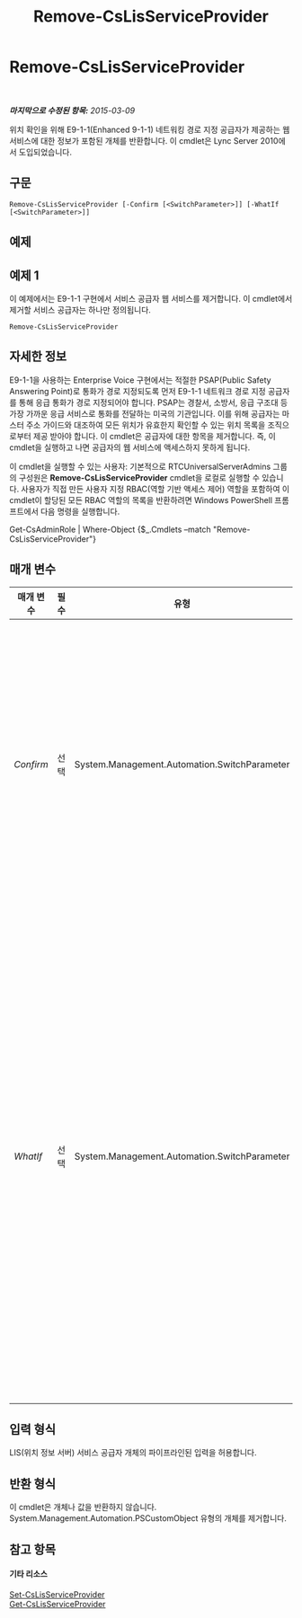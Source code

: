 ﻿---
title: Remove-CsLisServiceProvider
TOCTitle: Remove-CsLisServiceProvider
ms:assetid: d26302bf-7794-4125-af80-ba7c92096b6d
ms:mtpsurl: https://technet.microsoft.com/ko-kr/library/Gg398904(v=OCS.15)
ms:contentKeyID: 49305123
ms.date: 08/10/2015
mtps_version: v=OCS.15
ms.translationtype: HT
---

# Remove-CsLisServiceProvider

 

_**마지막으로 수정된 항목:** 2015-03-09_

위치 확인을 위해 E9-1-1(Enhanced 9-1-1) 네트워킹 경로 지정 공급자가 제공하는 웹 서비스에 대한 정보가 포함된 개체를 반환합니다. 이 cmdlet은 Lync Server 2010에서 도입되었습니다.

## 구문

    Remove-CsLisServiceProvider [-Confirm [<SwitchParameter>]] [-WhatIf [<SwitchParameter>]]

## 예제

## 예제 1

이 예제에서는 E9-1-1 구현에서 서비스 공급자 웹 서비스를 제거합니다. 이 cmdlet에서 제거할 서비스 공급자는 하나만 정의됩니다.

    Remove-CsLisServiceProvider

## 자세한 정보

E9-1-1을 사용하는 Enterprise Voice 구현에서는 적절한 PSAP(Public Safety Answering Point)로 통화가 경로 지정되도록 먼저 E9-1-1 네트워크 경로 지정 공급자를 통해 응급 통화가 경로 지정되어야 합니다. PSAP는 경찰서, 소방서, 응급 구조대 등 가장 가까운 응급 서비스로 통화를 전달하는 미국의 기관입니다. 이를 위해 공급자는 마스터 주소 가이드와 대조하여 모든 위치가 유효한지 확인할 수 있는 위치 목록을 조직으로부터 제공 받아야 합니다. 이 cmdlet은 공급자에 대한 항목을 제거합니다. 즉, 이 cmdlet을 실행하고 나면 공급자의 웹 서비스에 액세스하지 못하게 됩니다.

이 cmdlet을 실행할 수 있는 사용자: 기본적으로 RTCUniversalServerAdmins 그룹의 구성원은 **Remove-CsLisServiceProvider** cmdlet을 로컬로 실행할 수 있습니다. 사용자가 직접 만든 사용자 지정 RBAC(역할 기반 액세스 제어) 역할을 포함하여 이 cmdlet이 할당된 모든 RBAC 역할의 목록을 반환하려면 Windows PowerShell 프롬프트에서 다음 명령을 실행합니다.

Get-CsAdminRole | Where-Object {$\_.Cmdlets –match "Remove-CsLisServiceProvider"}

## 매개 변수


<table>
<colgroup>
<col style="width: 25%" />
<col style="width: 25%" />
<col style="width: 25%" />
<col style="width: 25%" />
</colgroup>
<thead>
<tr class="header">
<th>매개 변수</th>
<th>필수</th>
<th>유형</th>
<th>설명</th>
</tr>
</thead>
<tbody>
<tr class="odd">
<td><p><em>Confirm</em></p></td>
<td><p>선택</p></td>
<td><p>System.Management.Automation.SwitchParameter</p></td>
<td><p>명령을 실행하기 전에 확인 메시지를 표시합니다.</p></td>
</tr>
<tr class="even">
<td><p><em>WhatIf</em></p></td>
<td><p>선택</p></td>
<td><p>System.Management.Automation.SwitchParameter</p></td>
<td><p>명령을 실제로 실행하지 않고도 명령이 실행될 경우 발생할 수 있는 현상을 설명합니다.</p></td>
</tr>
</tbody>
</table>


## 입력 형식

LIS(위치 정보 서버) 서비스 공급자 개체의 파이프라인된 입력을 허용합니다.

## 반환 형식

이 cmdlet은 개체나 값을 반환하지 않습니다. System.Management.Automation.PSCustomObject 유형의 개체를 제거합니다.

## 참고 항목

#### 기타 리소스

[Set-CsLisServiceProvider](set-cslisserviceprovider.md)  
[Get-CsLisServiceProvider](get-cslisserviceprovider.md)

